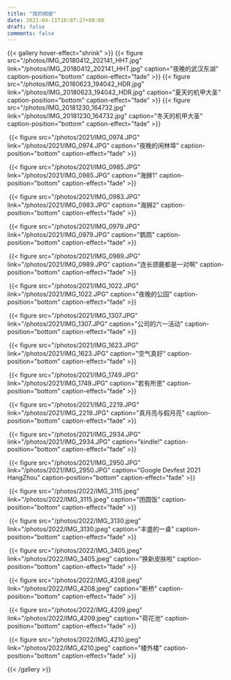 ```yaml
---
title: "我的相册"
date: 2021-04-11T16:07:27+08:00
draft: false
comments: false
---
```


{{< gallery hover-effect="shrink" >}}
	{{< figure src="/photos/IMG_20180412_202141_HHT.jpg" link="/photos/IMG_20180412_202141_HHT.jpg" caption="夜晚的武汉东湖" caption-position="bottom" caption-effect="fade" >}}
	{{< figure src="/photos/IMG_20180623_194042_HDR.jpg" link="/photos/IMG_20180623_194042_HDR.jpg" caption="夏天的机甲大圣" caption-position="bottom" caption-effect="fade" >}}
	{{< figure src="/photos/IMG_20181230_164732.jpg" link="/photos/IMG_20181230_164732.jpg" caption="冬天的机甲大圣" caption-position="bottom" caption-effect="fade" >}}

​	{{< figure src="/photos/2021/IMG_0974.JPG" link="/photos/2021/IMG_0974.JPG" caption="夜晚的闲林埠" caption-position="bottom" caption-effect="fade" >}}

​	{{< figure src="/photos/2021/IMG_0985.JPG" link="/photos/2021/IMG_0985.JPG" caption="海狮1" caption-position="bottom" caption-effect="fade" >}}

​	{{< figure src="/photos/2021/IMG_0983.JPG" link="/photos/2021/IMG_0983.JPG" caption="海狮2" caption-position="bottom" caption-effect="fade" >}}

​	{{< figure src="/photos/2021/IMG_0979.JPG" link="/photos/2021/IMG_0979.JPG" caption="鹦鹉" caption-position="bottom" caption-effect="fade" >}}

​	{{< figure src="/photos/2021/IMG_0989.JPG" link="/photos/2021/IMG_0989.JPG" caption="连长颈鹿都是一对啊" caption-position="bottom" caption-effect="fade" >}}

​	{{< figure src="/photos/2021/IMG_1022.JPG" link="/photos/2021/IMG_1022.JPG" caption="夜晚的公园" caption-position="bottom" caption-effect="fade" >}}

​	{{< figure src="/photos/2021/IMG_1307.JPG" link="/photos/2021/IMG_1307.JPG" caption="公司的六一活动" caption-position="bottom" caption-effect="fade" >}}

​	{{< figure src="/photos/2021/IMG_1623.JPG" link="/photos/2021/IMG_1623.JPG" caption="空气真好" caption-position="bottom" caption-effect="fade" >}}

​	{{< figure src="/photos/2021/IMG_1749.JPG" link="/photos/2021/IMG_1749.JPG" caption="若有所思" caption-position="bottom" caption-effect="fade" >}}

​	{{< figure src="/photos/2021/IMG_2219.JPG" link="/photos/2021/IMG_2219.JPG" caption="真月亮与假月亮" caption-position="bottom" caption-effect="fade" >}}

​	{{< figure src="/photos/2021/IMG_2934.JPG" link="/photos/2021/IMG_2934.JPG" caption="kindle!" caption-position="bottom" caption-effect="fade" >}}

​	{{< figure src="/photos/2021/IMG_2950.JPG" link="/photos/2021/IMG_2950.JPG" caption="Google Devfest 2021 HangZhou" caption-position="bottom" caption-effect="fade" >}}

​	{{< figure src="/photos/2022/IMG_3115.jpeg" link="/photos/2022/IMG_3115.jpeg" caption="团圆饭" caption-position="bottom" caption-effect="fade" >}}

​	{{< figure src="/photos/2022/IMG_3130.jpeg" link="/photos/2022/IMG_3130.jpeg" caption="丰盛的一桌" caption-position="bottom" caption-effect="fade" >}}

​	{{< figure src="/photos/2022/IMG_3405.jpeg" link="/photos/2022/IMG_3405.jpeg" caption="换新皮肤啦" caption-position="bottom" caption-effect="fade" >}}

​	{{< figure src="/photos/2022/IMG_4208.jpeg" link="/photos/2022/IMG_4208.jpeg" caption="断桥" caption-position="bottom" caption-effect="fade" >}}

​	{{< figure src="/photos/2022/IMG_4209.jpeg" link="/photos/2022/IMG_4209.jpeg" caption="荷花池" caption-position="bottom" caption-effect="fade" >}}

​	{{< figure src="/photos/2022/IMG_4210.jpeg" link="/photos/2022/IMG_4210.jpeg" caption="楼外楼" caption-position="bottom" caption-effect="fade" >}}

{{< /gallery >}}